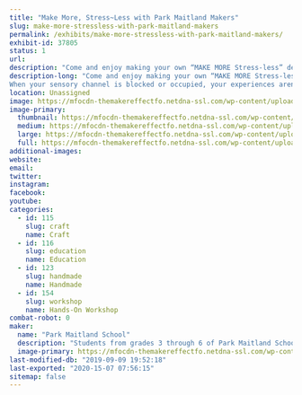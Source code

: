 ```yaml
---
title: "Make More, Stress~Less with Park Maitland Makers"
slug: make-more-stressless-with-park-maitland-makers
permalink: /exhibits/make-more-stressless-with-park-maitland-makers/
exhibit-id: 37805
status: 1
url: 
description: "Come and enjoy making your own “MAKE MORE Stress-less” dexterity ball with the 4th grade student makers. Learn about how to use low cost/free materials  to make a tool that can help guide creative 21st Century Thinking as well as exercise your hand and mind at the same time.  This will be a free “make and take” but we would encourage you to discover the ways that Park Maitland Makers give back to our surrounding community with our amazing Ambassador programs."
description-long: "Come and enjoy making your own “MAKE MORE Stress-less”dexterity ball with the 4th grade student makers.  Learn about how stress balls absolutely work, and there’s science to back it up. When we get stressed out, our brain has two channels. A sensory channel (sight, sound, feel, and smell) and an intellectual channel that tries to makes sense of how we feel and put it into context.
When your sensory channel is blocked or occupied, your experiences aren’t as intense or vivid. In other words, when you’re physically occupied with something (squeezing the stress ball) your mind isn’t focused or concentrated on whatever is stressing you out. This is why some of the best stress reducers are physical activities. Let’s create one of these together. We will share our designed and tested process so you too can make these at home."
location: Unassigned
image: https://mfocdn-themakereffectfo.netdna-ssl.com/wp-content/uploads/2018/09/4th-Maker-Faire-Orlando-Stress.jpg
image-primary:
  thumbnail: https://mfocdn-themakereffectfo.netdna-ssl.com/wp-content/uploads/2018/09/4th-Maker-Faire-Orlando-Stress-150x150.jpg
  medium: https://mfocdn-themakereffectfo.netdna-ssl.com/wp-content/uploads/2018/09/4th-Maker-Faire-Orlando-Stress-300x200.jpg
  large: https://mfocdn-themakereffectfo.netdna-ssl.com/wp-content/uploads/2018/09/4th-Maker-Faire-Orlando-Stress.jpg
  full: https://mfocdn-themakereffectfo.netdna-ssl.com/wp-content/uploads/2018/09/4th-Maker-Faire-Orlando-Stress.jpg
additional-images:
website: 
email: 
twitter: 
instagram: 
facebook: 
youtube: 
categories:
  - id: 115
    slug: craft
    name: Craft
  - id: 116
    slug: education
    name: Education
  - id: 123
    slug: handmade
    name: Handmade
  - id: 154
    slug: workshop
    name: Hands-On Workshop
combat-robot: 0
maker:
  name: "Park Maitland School"
  description: "Students from grades 3 through 6 of Park Maitland School take part in programmed Design Thinking classes twice a week. In their newly renovated Maker Space, students hone their 21st Century Skills of collaboration, problem solving, creativity, and critical thinking through project based learning. Students are encouraged to tinker and are taught the design process through different modes and hands-on learning experiences. Science, technology, engineering, the arts, and math all play a role in their learning! Students further share their learning to authentic audiences through showcases, hands-on exhibits, and by creating learning experiences for others."
  image-primary: https://mfocdn-themakereffectfo.netdna-ssl.com/wp-content/uploads/2018/09/PMS-Logo-300x300.jpg
last-modified-db: "2019-09-09 19:52:18"
last-exported: "2020-15-07 07:56:15"
sitemap: false
---
```

